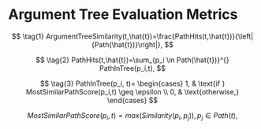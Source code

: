 # Argument Tree Evaluation Metrics

$$
\tag{1}
ArgumentTreeSimilarity(t,\hat{t})=\frac{PathHits(t,\hat{t})}{\left|{Path(\hat{t})}\right|},
$$

$$
\tag{2}
PathHits(t,\hat{t})=\sum_{p_i \in Path(\hat{t})}^{} PathInTree(p_i,t),
$$

$$
\tag{3}
PathInTree(p_i, t)=
\begin{cases}
  1, & \text{if } MostSimilarPathScore(p_i,t) \geq \epsilon \\
  0, & \text{otherwise,}
\end{cases}
$$

$$
\tag{4}
MostSimilarPathScore(p_i,t)=max(Similarity(p_i,p_j)), p_j \in Path(t),
$$